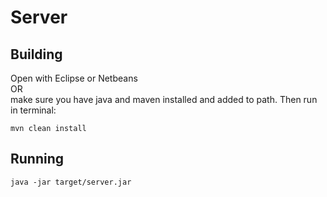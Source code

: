 # Server

## Building

Open with Eclipse or Netbeans  
OR  
make sure you have java and maven installed and added to path. Then run in terminal:

```
mvn clean install
```

## Running

```
java -jar target/server.jar
```


